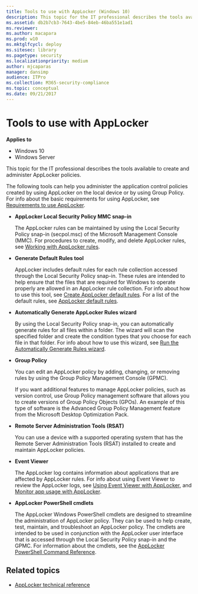 ```yaml
---
title: Tools to use with AppLocker (Windows 10)
description: This topic for the IT professional describes the tools available to create and administer AppLocker policies.
ms.assetid: db2b7cb3-7643-4be5-84eb-46ba551e1ad1
ms.reviewer:
ms.author: macapara
ms.prod: w10
ms.mktglfcycl: deploy
ms.sitesec: library
ms.pagetype: security
ms.localizationpriority: medium
author: mjcaparas
manager: dansimp
audience: ITPro
ms.collection: M365-security-compliance
ms.topic: conceptual
ms.date: 09/21/2017
---
```


# Tools to use with AppLocker

**Applies to**
- Windows 10
- Windows Server

This topic for the IT professional describes the tools available to create and administer AppLocker policies.

The following tools can help you administer the application control policies created by using AppLocker on the local device or by using Group Policy. For info about the basic requirements for using AppLocker, see [Requirements to use AppLocker](requirements-to-use-applocker.md).

-   **AppLocker Local Security Policy MMC snap-in**

    The AppLocker rules can be maintained by using the Local Security Policy snap-in (secpol.msc) of the Microsoft Management Console (MMC). For procedures to create, modify, and delete AppLocker rules, see [Working with AppLocker rules](working-with-applocker-rules.md).

-   **Generate Default Rules tool**

    AppLocker includes default rules for each rule collection accessed through the Local Security Policy snap-in. These rules are intended to help ensure that the files that are required for Windows to operate properly are allowed in an AppLocker rule collection. For info about how to use this tool, see [Create AppLocker default rules](create-applocker-default-rules.md). For a list of the default rules, see [AppLocker default rules](working-with-applocker-rules.md#applocker-default-rules).

-   **Automatically Generate AppLocker Rules wizard**

    By using the Local Security Policy snap-in, you can automatically generate rules for all files within a folder. The wizard will scan the specified folder and create the condition types that you choose for each file in that folder. For info about how to use this wizard, see [Run the Automatically Generate Rules wizard](run-the-automatically-generate-rules-wizard.md).

-   **Group Policy**

    You can edit an AppLocker policy by adding, changing, or removing rules by using the Group Policy Management Console (GPMC).

    If you want additional features to manage AppLocker policies, such as version control, use Group Policy management software that allows you to create versions of Group Policy Objects (GPOs). An example of this type of software is the Advanced Group Policy Management feature from the Microsoft Desktop Optimization Pack.

-   **Remote Server Administration Tools (RSAT)**

    You can use a device with a supported operating system that has the Remote Server Administration Tools (RSAT) installed to create and maintain AppLocker policies.

-   **Event Viewer**

    The AppLocker log contains information about applications that are affected by AppLocker rules. For info about using Event Viewer to review the AppLocker logs, see [Using Event Viewer with AppLocker](using-event-viewer-with-applocker.md), and [Monitor app usage with AppLocker](monitor-application-usage-with-applocker.md).

-   **AppLocker PowerShell cmdlets**

    The AppLocker Windows PowerShell cmdlets are designed to streamline the administration of AppLocker policy. They can be used to help create, test, maintain, and troubleshoot an AppLocker policy. The cmdlets are intended to be used in conjunction with the AppLocker user interface that is accessed through the Local Security Policy snap-in and the GPMC. For information about the cmdlets, see the [AppLocker PowerShell Command Reference](https://technet.microsoft.com/itpro/powershell/windows/applocker/applocker).

## Related topics

- [AppLocker technical reference](applocker-technical-reference.md)

